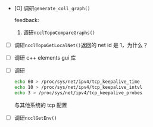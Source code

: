 * [O] 调研`generate_coll_graph()`

    feedback:

    1. 调研`ncclTopoCompareGraphs()`

* [ ] 调研`ncclTopoGetLocalNet()`返回的 net id 是 1，为什么？

* [ ] 调研 c++ elements gui 库

* [ ] 调研

    ```bash
    echo 60 > /proc/sys/net/ipv4/tcp_keepalive_time
    echo 10 > /proc/sys/net/ipv4/tcp_keepalive_intvl
    echo 3 > /proc/sys/net/ipv4/tcp_keepalive_probes
    ```

    与其他系统的 tcp 配置

* [ ] 调研`ncclGetEnv()`


